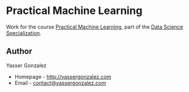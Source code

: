 Practical Machine Learning
==========================

Work for the course [Practical Machine Learning](https://www.coursera.org/course/predmachlearn),
part of the [Data Science Specialization](https://www.coursera.org/specialization/jhudatascience/1).

Author
------

Yasser Gonzalez
* Homepage - http://yassergonzalez.com
* Email - contact@yassergonzalez.com
